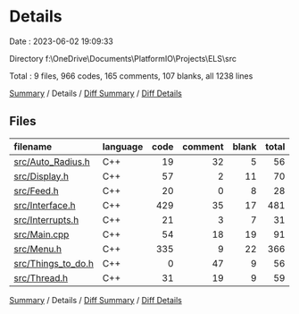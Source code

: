 # Details

Date : 2023-06-02 19:09:33

Directory f:\\OneDrive\\Documents\\PlatformIO\\Projects\\ELS\\src

Total : 9 files,  966 codes, 165 comments, 107 blanks, all 1238 lines

[Summary](results.md) / Details / [Diff Summary](diff.md) / [Diff Details](diff-details.md)

## Files
| filename | language | code | comment | blank | total |
| :--- | :--- | ---: | ---: | ---: | ---: |
| [src/Auto_Radius.h](/src/Auto_Radius.h) | C++ | 19 | 32 | 5 | 56 |
| [src/Display.h](/src/Display.h) | C++ | 57 | 2 | 11 | 70 |
| [src/Feed.h](/src/Feed.h) | C++ | 20 | 0 | 8 | 28 |
| [src/Interface.h](/src/Interface.h) | C++ | 429 | 35 | 17 | 481 |
| [src/Interrupts.h](/src/Interrupts.h) | C++ | 21 | 3 | 7 | 31 |
| [src/Main.cpp](/src/Main.cpp) | C++ | 54 | 18 | 19 | 91 |
| [src/Menu.h](/src/Menu.h) | C++ | 335 | 9 | 22 | 366 |
| [src/Things_to_do.h](/src/Things_to_do.h) | C++ | 0 | 47 | 9 | 56 |
| [src/Thread.h](/src/Thread.h) | C++ | 31 | 19 | 9 | 59 |

[Summary](results.md) / Details / [Diff Summary](diff.md) / [Diff Details](diff-details.md)